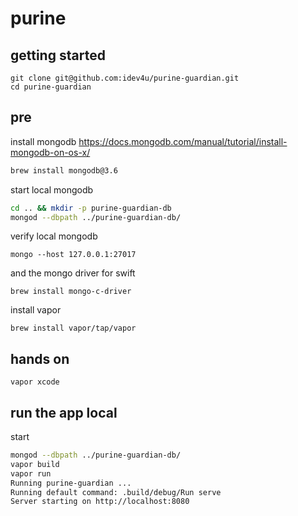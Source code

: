 # purine

## getting started

```
git clone git@github.com:idev4u/purine-guardian.git
cd purine-guardian
```

## pre
install mongodb
https://docs.mongodb.com/manual/tutorial/install-mongodb-on-os-x/

```sh
brew install mongodb@3.6
```

start local mongodb
```sh
cd .. && mkdir -p purine-guardian-db
mongod --dbpath ../purine-guardian-db/
```

verify local mongodb
```
mongo --host 127.0.0.1:27017
```

and the mongo driver for swift
```
brew install mongo-c-driver
```

install vapor

```
brew install vapor/tap/vapor
```

## hands on

```
vapor xcode
```

## run the app local

start
```sh
mongod --dbpath ../purine-guardian-db/
vapor build
vapor run
Running purine-guardian ...
Running default command: .build/debug/Run serve
Server starting on http://localhost:8080
```